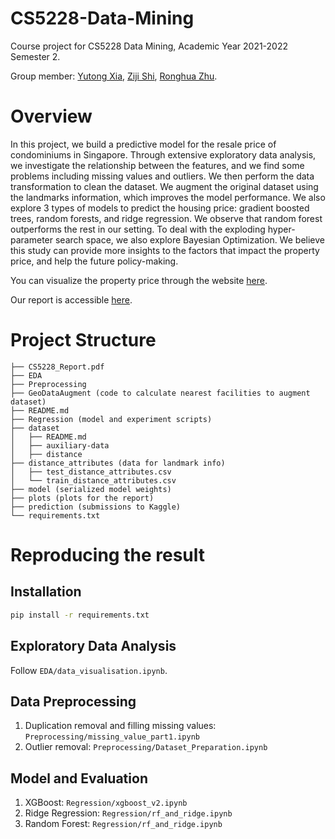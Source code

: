# CS5228-Data-Mining
Course project for CS5228 Data Mining, Academic Year 2021-2022 Semester 2. 

Group member: [Yutong Xia](https://yutong-xia.github.io/), [Ziji Shi](https://zijishi.xyz/), [Ronghua Zhu](https://github.com/AliciaZhu-rh).

# Overview

In this project, we build a predictive model for the resale price of condominiums in Singapore. Through extensive 
exploratory data analysis, we investigate the relationship between the features, and we find some problems including 
missing values and outliers. We then perform the data transformation to clean the dataset. We augment the original 
dataset using the landmarks information, which improves the model performance. We also explore 3 types of models to 
predict the housing price: gradient boosted trees, random forests, and ridge regression. We observe that random forest
outperforms the rest in our setting. To deal with the exploding hyper-parameter search space, we also explore Bayesian 
Optimization. We believe this study can provide more insights to the factors that impact the property price, and help 
the future policy-making. 

You can visualize the property price through the website [here](https://cs5228-demo.netlify.app/).

Our report is accessible [here](CS5228_Report.pdf). 


# Project Structure

```
├── CS5228_Report.pdf
├── EDA
├── Preprocessing
├── GeoDataAugment (code to calculate nearest facilities to augment dataset)
├── README.md
├── Regression (model and experiment scripts)
├── dataset
│   ├── README.md
│   ├── auxiliary-data
│   ├── distance
├── distance_attributes (data for landmark info)
│   ├── test_distance_attributes.csv
│   └── train_distance_attributes.csv
├── model (serialized model weights)
├── plots (plots for the report)
├── prediction (submissions to Kaggle)
└── requirements.txt

```

# Reproducing the result

## Installation

```bash
pip install -r requirements.txt
```

## Exploratory Data Analysis

Follow `EDA/data_visualisation.ipynb`.

## Data Preprocessing

1. Duplication removal and filling missing values: `Preprocessing/missing_value_part1.ipynb`
2. Outlier removal: `Preprocessing/Dataset_Preparation.ipynb`


## Model and Evaluation

1. XGBoost: `Regression/xgboost_v2.ipynb`
2. Ridge Regression: `Regression/rf_and_ridge.ipynb`
3. Random Forest: `Regression/rf_and_ridge.ipynb`

